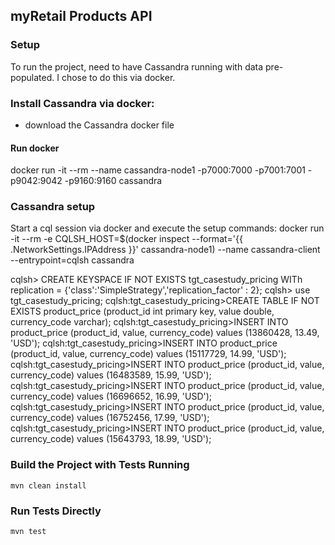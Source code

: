 ## myRetail Products API

### Setup
To run the project, need to have Cassandra running with data pre-populated.  I chose to do this via docker.

### Install Cassandra via docker:
* download the Cassandra docker file
#### Run docker
docker run -it --rm --name cassandra-node1 -p7000:7000 -p7001:7001 -p9042:9042 -p9160:9160 cassandra

### Cassandra setup
Start a cql session via docker and execute the setup commands:
docker run -it --rm -e CQLSH_HOST=$(docker inspect --format='{{ .NetworkSettings.IPAddress }}' cassandra-node1) --name cassandra-client --entrypoint=cqlsh cassandra

cqlsh> CREATE KEYSPACE IF NOT EXISTS tgt_casestudy_pricing WITh replication = {'class':'SimpleStrategy','replication_factor' : 2};
cqlsh> use tgt_casestudy_pricing;
cqlsh:tgt_casestudy_pricing>CREATE TABLE IF NOT EXISTS product_price (product_id int primary key, value double, currency_code varchar);
cqlsh:tgt_casestudy_pricing>INSERT INTO product_price (product_id, value, currency_code) values (13860428, 13.49, 'USD');
cqlsh:tgt_casestudy_pricing>INSERT INTO product_price (product_id, value, currency_code) values (15117729, 14.99, 'USD');
cqlsh:tgt_casestudy_pricing>INSERT INTO product_price (product_id, value, currency_code) values (16483589, 15.99, 'USD');
cqlsh:tgt_casestudy_pricing>INSERT INTO product_price (product_id, value, currency_code) values (16696652, 16.99, 'USD');
cqlsh:tgt_casestudy_pricing>INSERT INTO product_price (product_id, value, currency_code) values (16752456, 17.99, 'USD');
cqlsh:tgt_casestudy_pricing>INSERT INTO product_price (product_id, value, currency_code) values (15643793, 18.99, 'USD');

### Build the Project with Tests Running
```
mvn clean install
```

### Run Tests Directly
```
mvn test
```